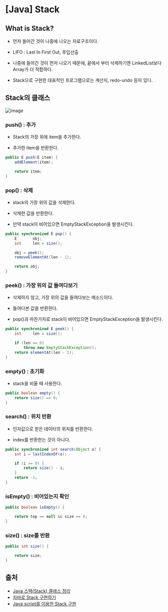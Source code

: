 # [Java] Stack

## What is Stack?

- 먼저 들어간 것이 나중에 나오는 자료구조이다.

- LIFO : Last In First Out, 후입선출

- 나중에 들어간 것이 먼저 나오기 때문에, 끝에서 부터 삭제하기엔 LinkedList보다 Array가 더 적합하다.

- Stack으로 구현한 대표적인 프로그램으로는 계산지, redo-undo 등이 있다.

## Stack의 클래스

![image](https://user-images.githubusercontent.com/66978721/104252485-89a46c00-54b5-11eb-9bec-f052e12d7b1b.png)

### push() : 추가

- Stack의 가장 위에 item을 추가한다.

- 추가한 item을 반환한다.

```java
public E push(E item) {
    addElement(item);

    return item;
}
```

### pop() : 삭제

- stack의 가장 위의 값을 삭제한다.

- 삭제한 값을 반환한다.

- 만약 stack이 비어있으면 EmptyStackException을 발생시킨다.

```java
public synchronized E pop() {
    E       obj;
    int     len = size();

    obj = peek();
    removeElementAt(len - 1);

    return obj;
}
```

### peek() : 가장 위의 값 들여다보기

- 삭제하지 않고, 가장 위의 값을 들여다보는 메소드이다.

- 들여다본 값을 반환한다.

- pop()과 마찬가지로 stack이 비어있으면 EmptyStackException을 발생시킨다.

```java
public synchronized E peek() {
    int     len = size();

    if (len == 0)
        throw new EmptyStackException();
    return elementAt(len - 1);
}
```

### empty() : 초기화

- stack을 비울 때 사용한다.

```java
public boolean empty() {
    return size() == 0;
}
```

### search() : 위치 반환

- 인자값으로 받은 데이터의 위치를 반환한다.

- index를 반환한는 것이 아니다.

```java
public synchronized int search(Object o) {
    int i = lastIndexOf(o);

    if (i >= 0) {
        return size() - i;
    }
    return -1;
}
```

### isEmpty() : 비어있는지 확인

```java
public boolean isEmpty() {

    return top == null && size == 0;
}
```


### size() : size를 반환

```java
public int size() {

    return size;
}
```


## 출처
- [Java 스택(Stack) 클래스 정리](https://velog.io/@lshjh4848/Java-%EC%8A%A4%ED%83%9DStack-%ED%81%B4%EB%9E%98%EC%8A%A4-%EC%A0%95%EB%A6%AC)
- [자바로 Stack 구현하기](https://ktko.tistory.com/entry/%EC%9E%90%EB%B0%94%EB%A1%9C-Stack-%EA%B5%AC%ED%98%84%ED%95%98%EA%B8%B0)
- [Java script를 이용한 Stack 구현](https://velog.io/@kimkevin90/Java-script%EB%A5%BC-%EC%9D%B4%EC%9A%A9%ED%95%9C-Stack-%EA%B5%AC%ED%98%84)
